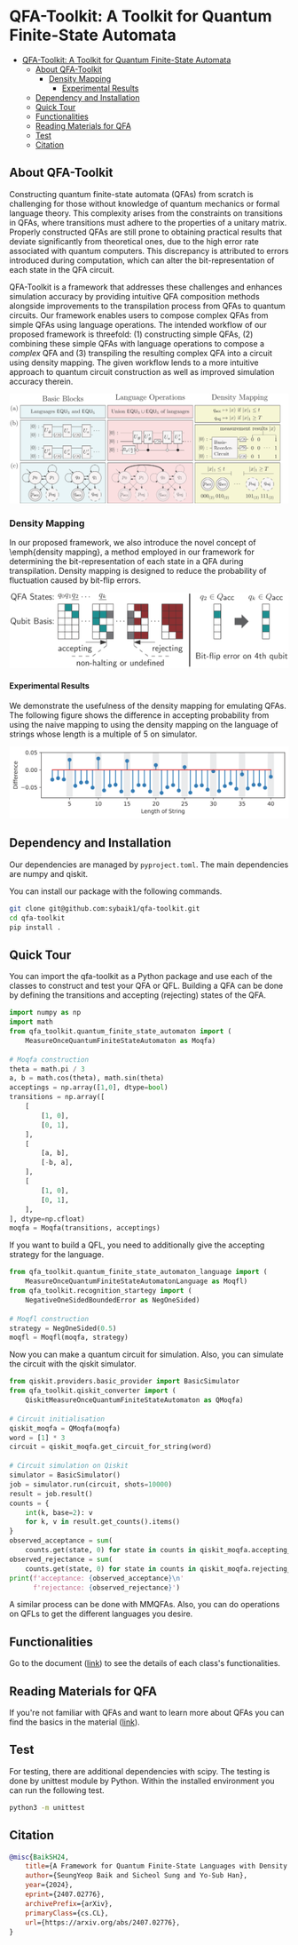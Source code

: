 # QFA-Toolkit: A Toolkit for Quantum Finite-State Automata

<!--toc:start-->
- [QFA-Toolkit: A Toolkit for Quantum Finite-State Automata](#qfa-toolkit-a-toolkit-for-quantum-finite-state-automata)
  - [About QFA-Toolkit](#about-qfa-toolkit)
    - [Density Mapping](#density-mapping)
      - [Experimental Results](#experimental-results)
  - [Dependency and Installation](#dependency-and-installation)
  - [Quick Tour](#quick-tour)
  - [Functionalities](#functionalities)
  - [Reading Materials for QFA](#reading-materials-for-qfa)
  - [Test](#test)
  - [Citation](#citation)
<!--toc:end-->

## About QFA-Toolkit

Constructing quantum finite-state automata (QFAs) from scratch is challenging
for those without knowledge of quantum mechanics or formal language theory.
This complexity arises from the constraints on transitions in QFAs, where
transitions must adhere to the properties of a unitary matrix. Properly
constructed QFAs are still prone to obtaining practical results that deviate
significantly from theoretical ones, due to the high error rate associated with
quantum computers. This discrepancy is attributed to errors introduced during
computation, which can alter the bit-representation of each state in the QFA
circuit.

QFA-Toolkit is a framework that addresses these challenges and enhances
simulation accuracy by providing intuitive QFA composition methods alongside
improvements to the transpilation process from QFAs to quantum circuits. Our
framework enables users to compose complex QFAs from simple QFAs using language
operations. The intended workflow of our proposed framework is threefold: (1)
constructing simple QFAs, (2) combining these simple QFAs with language
operations to compose a *complex* QFA and (3) transpiling the resulting complex
QFA into a circuit using density mapping. The given workflow lends to a more
intuitive approach to quantum circuit construction as well as improved
simulation accuracy therein.

![Workflow](./figures/figure_scenario.png)

### Density Mapping

In our proposed framework, we also introduce the novel concept of \emph{density
mapping}, a method employed in our framework for determining the
bit-representation of each state in a QFA during transpilation. Density mapping
is designed to reduce the probability of fluctuation caused by bit-flip errors.

![Density Mapping](./figures/figure_mapping.png)

#### Experimental Results

We demonstrate the usefulness of the density mapping for emulating QFAs. The
following figure shows the difference in accepting probability from using the
naive mapping to using the density mapping on the language of strings whose
length is a multiple of 5 on simulator.

![Experimental Results](./figures/difference.png)

## Dependency and Installation

Our dependencies are managed by `pyproject.toml`.
The main dependencies are numpy and qiskit.

You can install our package with the following commands.
```bash
git clone git@github.com:sybaik1/qfa-toolkit.git
cd qfa-toolkit
pip install .
```

## Quick Tour

You can import the qfa-toolkit as a Python package and use each of the classes
to construct and test your QFA or QFL. Building a QFA can be done by defining
the transitions and accepting (rejecting) states of the QFA.
```python
import numpy as np
import math
from qfa_toolkit.quantum_finite_state_automaton import (
    MeasureOnceQuantumFiniteStateAutomaton as Moqfa)

# Moqfa construction
theta = math.pi / 3
a, b = math.cos(theta), math.sin(theta)
acceptings = np.array([1,0], dtype=bool)
transitions = np.array([
    [
        [1, 0],
        [0, 1],
    ],
    [
        [a, b],
        [-b, a],
    ],
    [
        [1, 0],
        [0, 1],
    ],
], dtype=np.cfloat)
moqfa = Moqfa(transitions, acceptings)
```

If you want to build a QFL, you need to additionally give the accepting
strategy for the language.

```python
from qfa_toolkit.quantum_finite_state_automaton_language import (
    MeasureOnceQuantumFiniteStateAutomatonLanguage as Moqfl)
from qfa_toolkit.recognition_startegy import (
    NegativeOneSidedBoundedError as NegOneSided)

# Moqfl construction
strategy = NegOneSided(0.5)
moqfl = Moqfl(moqfa, strategy)
```

Now you can make a quantum circuit for simulation.
Also, you can simulate the circuit with the qiskit simulator.

```python
from qiskit.providers.basic_provider import BasicSimulator
from qfa_toolkit.qiskit_converter import (
    QiskitMeasureOnceQuantumFiniteStateAutomaton as QMoqfa)

# Circuit initialisation
qiskit_moqfa = QMoqfa(moqfa)
word = [1] * 3
circuit = qiskit_moqfa.get_circuit_for_string(word)

# Circuit simulation on Qiskit
simulator = BasicSimulator()
job = simulator.run(circuit, shots=10000)
result = job.result()
counts = {
    int(k, base=2): v
    for k, v in result.get_counts().items()
}
observed_acceptance = sum(
    counts.get(state, 0) for state in counts in qiskit_moqfa.accepting_states)
observed_rejectance = sum(
    counts.get(state, 0) for state in counts in qiskit_moqfa.rejecting_states)
print(f'acceptance: {observed_acceptance}\n'
      f'rejectance: {observed_rejectance}')
```
A similar process can be done with MMQFAs. Also, you can do operations on QFLs
to get the different languages you desire.

## Functionalities

Go to the document ([link](./document.pdf)) to see the details of each class's
functionalities.

## Reading Materials for QFA

If you're not familiar with QFAs and want to learn more about QFAs you can find
the basics in the material
([link](https://is.muni.cz/th/dy49n/b-thesis-QFA.pdf)).

## Test

For testing, there are additional dependencies with scipy.
The testing is done by unittest module by Python.
Within the installed environment you can run the following test.

```bash
python3 -m unittest
```

## Citation

```bibtex
@misc{BaikSH24,
    title={A Framework for Quantum Finite-State Languages with Density Mapping},
    author={SeungYeop Baik and Sicheol Sung and Yo-Sub Han},
    year={2024},
    eprint={2407.02776},
    archivePrefix={arXiv},
    primaryClass={cs.CL},
    url={https://arxiv.org/abs/2407.02776}, 
}
```
